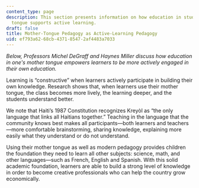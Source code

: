 ```yaml
---
content_type: page
description: This section presents information on how education in students' mother
  tongue supports active learning.
draft: false
title: Mother-Tongue Pedagogy as Active-Learning Pedagogy
uid: ef793a62-68cb-4371-8547-2af4483a7033
---
```

*Below, Professors Michel DeGraff and Haynes Miller discuss how education in one's mother tongue empowers learners to be more actively engaged in their own education.*

Learning is “constructive” when learners actively participate in building their own knowledge. Research shows that, when learners use their mother tongue, the class becomes more lively, the learning deeper, and the students understand better. 

We note that Haiti’s 1987 Constitution recognizes Kreyòl as “the only language that links all Haitians together.” Teaching in the language that the community knows best makes all participants—both learners and teachers—more comfortable brainstorming, sharing knowledge, explaining more easily what they understand or do not understand. 

Using their mother tongue as well as modern pedagogy provides children the foundation they need to learn all other subjects: science, math, and other languages—such as French, English and Spanish. With this solid academic foundation, learners are able to build a strong level of knowledge in order to become creative professionals who can help the country grow economically.